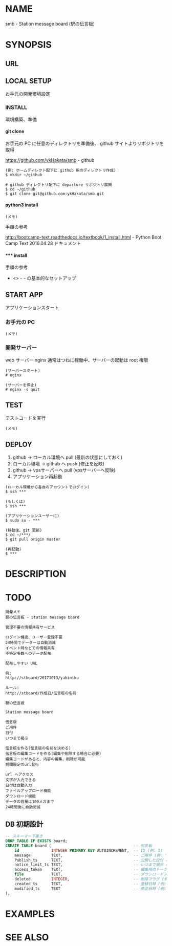 # NAME

smb - Station message board (駅の伝言板)

# SYNOPSIS

## URL

## LOCAL SETUP

お手元の開発環境設定

### INSTALL

環境構築、準備

#### git clone

お手元の PC に任意のディレクトリを準備後、 github サイトよりリポジトリを取得

<https://github.com/ykHakata/smb> - github

```
(例: ホームディレクト配下に github 用のディレクトリ作成)
$ mkdir ~/github

# github ディレクトリ配下に departure リポジトリ展開
$ cd ~/github
$ git clone git@github.com:ykHakata/smb.git
```

#### python3 install

```
(メモ)
```

手順の参考

<http://bootcamp-text.readthedocs.io/textbook/1_install.html> - Python Boot Camp Text 2016.04.28 ドキュメント

#### *** install

手順の参考

- <> -  -  の基本的なセットアップ

## START APP

アプリケーションスタート

### お手元の PC

```
(メモ)
```

### 開発サーバー

web サーバー nginx 通常はつねに稼働中、サーバーの起動は root 権限

```
(サーバースタート)
# nginx

(サーバーを停止)
# nginx -s quit
```

## TEST

テストコードを実行

```
(メモ)
```

## DEPLOY

1. github -> ローカル環境へ pull (最新の状態にしておく)
1. ローカル環境 -> github へ push (修正を反映)
1. github -> vpsサーバーへ pull (vpsサーバーへ反映)
1. アプリケーション再起動

```
(ローカル環境から各自のアカウントでログイン)
$ ssh ***

(もしくは)
$ ssh ***

(アプリケーションユーザーに)
$ sudo su - ***

(移動後、git 更新)
$ cd ~/***/
$ git pull origin master

(再起動)
$ ***
```

# DESCRIPTION

# TODO

```
開発メモ
駅の伝言板 - Station message board

管理不要の情報共有サービス

ログイン機能、ユーザー登録不要
24時間でデーターは自動消滅
イベント時などでの情報共有
不特定多数へのデータ配布

配布しやすい URL

例:
http://stboard/20171013/yakiniku

ルール:
http://stboard/作成日/伝言板の名前

駅の伝言板

Station message board

伝言板
ご用件
日付
いつまで掲示

伝言板を作る(伝言版の名前を決める)
伝言板の編集コードを作る(編集や削除する場合に必要)
編集コードがあると、内容の編集、削除が可能
期間限定のurl発行

url へアクセス
文字が入力できる
日付は自動入力
ファイルアップロード機能
ダウンロード機能
データの容量は100メガまで
24時間後に自動消滅
```

## DB 初期設計

```sql
-- スキーマー下書き
DROP TABLE IF EXISTS board;
CREATE TABLE board (                                    -- 伝言板
    id              INTEGER PRIMARY KEY AUTOINCREMENT,  -- ID (例: 5)
    message         TEXT,                               -- ご用件 (例: '今日の夜20:00集合')
    Publish_ts      TEXT,                               -- 公開した日付 (例: '2018-01-09 20:00:00')
    notice_limit_ts TEXT,                               -- いつまで掲示 (例: '2018-01-10 20:00:00')
    access_token    TEXT,                               -- 編集用のトークン (例: '20180110_token')
    file            TEXT,                               -- ダウンロードファイル名 (例: '20180110_file.jpg')
    deleted         INTEGER,                            -- 削除フラグ (例: 0: 削除していない, 1: 削除済み)
    created_ts      TEXT,                               -- 登録日時 (例: '2016-01-08 12:24:12')
    modified_ts     TEXT                                -- 修正日時 (例: '2016-01-08 12:24:12')
);
```

# EXAMPLES

# SEE ALSO
